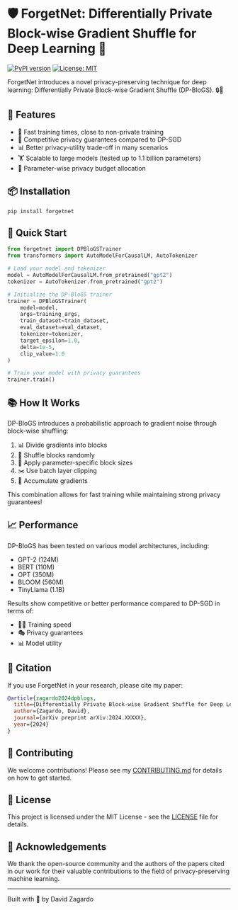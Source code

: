 # 🛡️ ForgetNet: Differentially Private Block-wise Gradient Shuffle for Deep Learning 🧠

[![PyPI version](https://badge.fury.io/py/forgetnet.svg)](https://badge.fury.io/py/forgetnet)
[![License: MIT](https://img.shields.io/badge/License-MIT-yellow.svg)](https://opensource.org/licenses/MIT)

ForgetNet introduces a novel privacy-preserving technique for deep learning: Differentially Private Block-wise Gradient Shuffle (DP-BloGS). 🔒🔀

## 🌟 Features

- 🚀 Fast training times, close to non-private training
- 🎯 Competitive privacy guarantees compared to DP-SGD
- 📊 Better privacy-utility trade-off in many scenarios
- 🏋️ Scalable to large models (tested up to 1.1 billion parameters)
- 🧮 Parameter-wise privacy budget allocation

## 📦 Installation

```
pip install forgetnet
```

## 🚀 Quick Start

```python
from forgetnet import DPBloGSTrainer
from transformers import AutoModelForCausalLM, AutoTokenizer

# Load your model and tokenizer
model = AutoModelForCausalLM.from_pretrained("gpt2")
tokenizer = AutoTokenizer.from_pretrained("gpt2")

# Initialize the DP-BloGS trainer
trainer = DPBloGSTrainer(
    model=model,
    args=training_args,
    train_dataset=train_dataset,
    eval_dataset=eval_dataset,
    tokenizer=tokenizer,
    target_epsilon=1.0,
    delta=1e-5,
    clip_value=1.0
)

# Train your model with privacy guarantees
trainer.train()
```

## 📚 How It Works

DP-BloGS introduces a probabilistic approach to gradient noise through block-wise shuffling:

1. 📊 Divide gradients into blocks
2. 🔀 Shuffle blocks randomly
3. 📏 Apply parameter-specific block sizes
4. ✂️ Use batch layer clipping
5. 🧮 Accumulate gradients

This combination allows for fast training while maintaining strong privacy guarantees!

## 📈 Performance

DP-BloGS has been tested on various model architectures, including:

- GPT-2 (124M)
- BERT (110M)
- OPT (350M)
- BLOOM (560M)
- TinyLlama (1.1B)

Results show competitive or better performance compared to DP-SGD in terms of:

- 🏃‍♂️ Training speed
- 🎭 Privacy guarantees
- 📊 Model utility

## 📄 Citation

If you use ForgetNet in your research, please cite my paper:

```bibtex
@article{zagardo2024dpblogs,
  title={Differentially Private Block-wise Gradient Shuffle for Deep Learning},
  author={Zagardo, David},
  journal={arXiv preprint arXiv:2024.XXXXX},
  year={2024}
}
```

## 🤝 Contributing

We welcome contributions! Please see my [CONTRIBUTING.md](CONTRIBUTING.md) for details on how to get started.

## 📜 License

This project is licensed under the MIT License - see the [LICENSE](LICENSE) file for details.

## 🙏 Acknowledgements

We thank the open-source community and the authors of the papers cited in our work for their valuable contributions to the field of privacy-preserving machine learning.

---

Built with 🧠 by David Zagardo